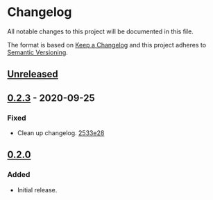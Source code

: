 # Changelog

All notable changes to this project will be documented in this file.

The format is based on [Keep a Changelog](http://keepachangelog.com/)
and this project adheres to [Semantic Versioning](http://semver.org/).

## [Unreleased](https://github.com/atomist-skills/skill-logging/compare/0.2.3...HEAD)

## [0.2.3](https://github.com/atomist-skills/skill-logging/compare/0.2.2...0.2.3) - 2020-09-25

### Fixed

-   Clean up changelog. [2533e28](https://github.com/atomist-skills/skill-logging/commit/2533e28282be26cf39c015d754b36ff2cba5ac58)

## [0.2.0](https://github.com/atomist-skills/skill-logging/tree/0.2.0)

### Added

-   Initial release.
